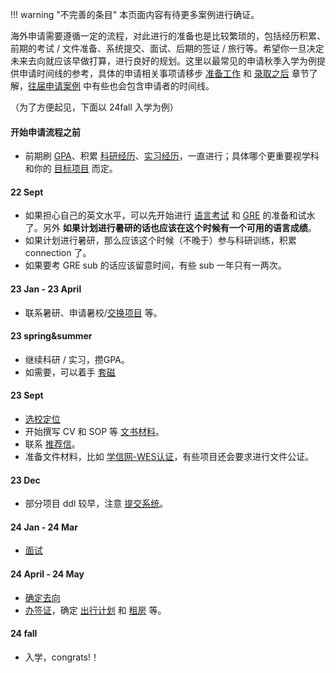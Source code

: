 !!! warning "不完善的条目"
    本页面内容有待更多案例进行确证。

海外申请需要遵循一定的流程，对此进行的准备也是比较繁琐的，包括经历积累、前期的考试 / 文件准备、系统提交、面试、后期的签证 / 旅行等。希望你一旦决定未来去向就应该早做打算，进行良好的规划。这里以最常见的申请秋季入学为例提供申请时间线的参考，具体的申请相关事项请移步 [准备工作](../../prepare/) 和 [录取之后](../../afterad) 章节了解，[往届申请案例](../../cases) 中有些也会包含申请者的时间线。

（为了方便起见，下面以 24fall 入学为例）

#### 开始申请流程之前
- 前期刷 [GPA](../../prepare/exam/#gpa)、积累 [科研经历](../../prepare/experience/research)、[实习经历](../../prepare/experience/intern)，一直进行；具体哪个更重要视学科和你的 [目标项目](../master_phd/) 而定。

#### 22 Sept
- 如果担心自己的英文水平，可以先开始进行 [语言考试](../../prepare/exam/#21) 和 [GRE](../../prepare/exam/#22-gregmat) 的准备和试水了。另外 **如果计划进行暑研的话也应该在这个时候有一个可用的语言成绩**。
- 如果计划进行暑研，那么应该这个时候（不晚于）参与科研训练，积累 connection 了。
- 如果要考 GRE sub 的话应该留意时间，有些 sub 一年只有一两次。

#### 23 Jan - 23 April
- 联系暑研、申请暑校/[交换项目](../../prepare/experience/exchange/) 等。

#### 23 spring&summer
- 继续科研 / 实习，攒GPA。
- 如需要，可以着手 [套磁](../../prepare/selection/touch/)

#### 23 Sept
- [选校定位](../../prepare/selection/)
- 开始撰写 CV 和 SOP 等 [文书材料](../../prepare/material/)。
- 联系 [推荐信](../../prepare/rl/)。
- 准备文件材料，比如 [学信网-WES认证](../../prepare/ehlp/chsi)，有些项目还会要求进行文件公证。

#### 23 Dec
- 部分项目 ddl 较早，注意 [提交系统](../../prepare/onlinesystem/)。

#### 24 Jan - 24 Mar
- [面试](../../prepare/interview/)

#### 24 April - 24 May
- [确定去向](../../afterad/compare/)
- [办签证](../../afterad/visa/)，确定 [出行计划](../../afterad/travel/) 和 [租房](../../afterad/rent/) 等。

#### 24 fall
- 入学，congrats!！